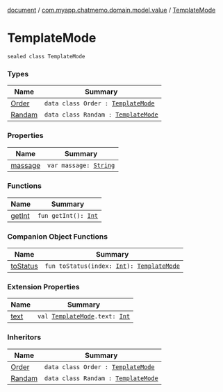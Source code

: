 [document](../../index.md) / [com.myapp.chatmemo.domain.model.value](../index.md) / [TemplateMode](./index.md)

# TemplateMode

`sealed class TemplateMode`

### Types

| Name | Summary |
|---|---|
| [Order](-order/index.md) | `data class Order : `[`TemplateMode`](./index.md) |
| [Randam](-randam/index.md) | `data class Randam : `[`TemplateMode`](./index.md) |

### Properties

| Name | Summary |
|---|---|
| [massage](massage.md) | `var massage: `[`String`](https://kotlinlang.org/api/latest/jvm/stdlib/kotlin/-string/index.html) |

### Functions

| Name | Summary |
|---|---|
| [getInt](get-int.md) | `fun getInt(): `[`Int`](https://kotlinlang.org/api/latest/jvm/stdlib/kotlin/-int/index.html) |

### Companion Object Functions

| Name | Summary |
|---|---|
| [toStatus](to-status.md) | `fun toStatus(index: `[`Int`](https://kotlinlang.org/api/latest/jvm/stdlib/kotlin/-int/index.html)`): `[`TemplateMode`](./index.md) |

### Extension Properties

| Name | Summary |
|---|---|
| [text](../../com.myapp.chatmemo.presentation.utils.expansion/text.md) | `val `[`TemplateMode`](./index.md)`.text: `[`Int`](https://kotlinlang.org/api/latest/jvm/stdlib/kotlin/-int/index.html) |

### Inheritors

| Name | Summary |
|---|---|
| [Order](-order/index.md) | `data class Order : `[`TemplateMode`](./index.md) |
| [Randam](-randam/index.md) | `data class Randam : `[`TemplateMode`](./index.md) |
